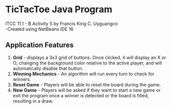 # TicTacToe Java Program

ITCC 11.1 - B Activity 5 by Francis King C. Uyguangco  
-Created using NetBeans IDE 16

## Application Features

1. **Grid** - displays a 3x3 grid of buttons. Once clicked, it will display an X or O, changing the background color relative to the active player, and will automatically disable that button.
2. **Winning Mechanics** - An algorithm will run every turn to check for winners.
3. **Reset Game** - Players will be able to reset the board during the game.
4. **New Game** - Players will be asked if they want to start a new game or exit the program once a winner is detected or the board is filled, resulting in a draw.
